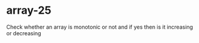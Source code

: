 # array-25
Check whether an array is monotonic or not and if yes then is it increasing or decreasing
